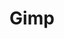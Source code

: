 ---
images:
- gimp-ar21.png
- gimp-ar21.svg
- gimp-icon.svg
- gimp-wordmark.svg
layout: default
logohandle: gimp
skipped: 0
sort: gimp
title: Gimp
---